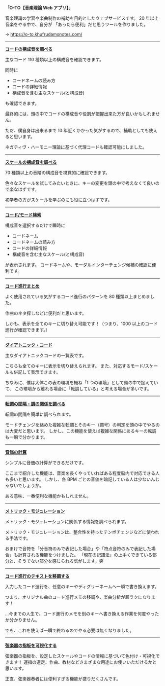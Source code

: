 **「O-TO【音楽理論 Web アプリ】」**

音楽理論の学習や楽曲制作の補助を目的としたウェブサービスです。
20 年以上音楽をやる中で、自分が 「あったら便利」だと思うツールを作りました。

→ https://o-to.khufrudamonotes.com/

---

**[コードの構成音を調べる](https://o-to.khufrudamonotes.com/o-to-chords)**

主なコード 110 種類以上の構成音を確認できます。

同時に

- コードネームの読み方
- コードの詳細情報
- 構成音を含む主なスケール(と構成音)

も確認できます。

最終的には、頭の中でコードの構成音や役割が把握出来た方が良いかもしれません。

ただ、僕自身は出来るまで 10 年近くかかった気がするので、補助としても使えると思います。

ネガティヴ・ハーモニー理論に基づく代理コードも確認可能にしました。

---

**[スケールの構成音を調べる](https://o-to.khufrudamonotes.com/o-to-scale)**

70 種類以上の音階の構成音を視覚的に確認できます。

色々なスケールを試してみたいときに、キーの変更を頭の中で考えなくて良いので楽なはずです。

初学者の方がスケールを学ぶのにも役に立つはずです。

---

**[コード/モード検索](https://o-to.khufrudamonotes.com/o-to-modal-interchange)**

構成音を選択するだけで瞬時に

- コードネーム
- コードネームの読み方
- コードの詳細情報
- 構成音を含む主なスケール(と構成音)

が表示されます。
コードネームや、モーダルインターチェンジ候補の確認に便利です。

---

**[コード進行まとめ](https://o-to.khufrudamonotes.com/o-to-chord-progression)**

よく使用されている気がするコード進行のパターンを 80 種類以上まとめました。

作曲のネタ探しなどに便利だと思います。

しかも、表示を全てのキーに切り替え可能です！（つまり、1000 以上のコード進行が確認できます。）

---

**[ダイアトニック・コード](https://o-to.khufrudamonotes.com/o-to-diatonic-chords)**

主なダイアトニックコードの一覧表です。

こちらも全てのキーに表示を切り替えられます。
また、対応するモード/スケールも併記して表示できます。

ちなみに、僕は大体この表の環境を概ね「1 つの環境」として頭の中で捉えていて、
この環境から離れる場合に「転調している」と考える場合が多いです。

---

**[転調の間隔・調の関係を調べる](https://o-to.khufrudamonotes.com/o-to-modulation)**

転調の間隔を簡単に調べられます。

モードチェンジを絡めた複雑な転調とそのキー（調号）の判定を頭の中でやるのは大変だと思います。
しかし、この機能を使えば複雑な関係にあるキーの転調も一瞬で分かります。

---

**[音価の計算](https://o-to.khufrudamonotes.com/o-to-note-value)**

シンプルに音価の計算ができるだけです。

ここまで紹介した機能は、音楽を長くやっていればある程度脳内で対応できる人も多いと思います。
しかし、各 BPM ごとの音価を暗記している人は少ないんじゃないでしょうか。

ある意味、一番便利な機能かもしれません。

---

**[メトリック・モジュレーション](https://o-to.khufrudamonotes.com/o-to-metric-modulation)**

メトリック・モジュレーションに関係する情報を調べられます。

メトリック・モジュレーションは、整合性を持ったテンポチェンジなどに使われる手法です。

おまけで音符を「分音符のみで表記した場合」や「符点音符のみで表記した場合」も計算される機能をつけました。
「現在の記譜法」の上手くできている部分と、そうでない部分を感じられる気がします。笑

---

**[コード進行のテキストを移調する](https://o-to.khufrudamonotes.com/o-to-degree-change)**

入力したコード進行を、任意のキーやディグリーネームへ一瞬で書き換えます。

つまり、オリジナル曲のコード進行メモの移調や、楽曲分析が超ラクになります！

…今までの人生で、コード進行のメモを別のキーへ書き換える作業を何度やったか分かりません。

でも、これを使えば一瞬で終わるのでやる必要は無くなりました。

---

**[弦楽器の指板を可視化する](https://o-to.khufrudamonotes.com/o-to-fingerboard)**

弦楽器の指板を、設定したスケールやコードの情報に基づいて色付け・可視化できます！
運指の選定、作曲、教材などさまざまな用途にお使いいただけるかと思います。

正直、弦楽器奏者には便利すぎる機能が盛りだくさんです。
